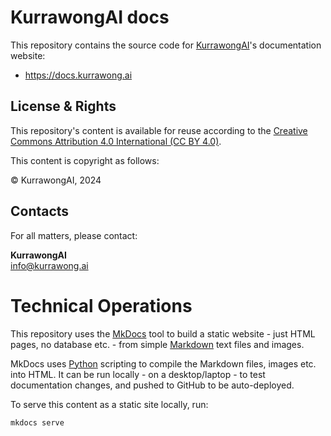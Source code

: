 # KurrawongAI docs

This repository contains the source code for [KurrawongAI](https://kurrawong.ai)'s documentation website:

* <https://docs.kurrawong.ai>

## License & Rights

This repository's content is available for reuse according to the [Creative Commons Attribution 4.0 International (CC BY 4.0)](https://creativecommons.org/licenses/by/4.0/).

This content is copyright as follows:

&copy; KurrawongAI, 2024

## Contacts

For all matters, please contact:

**KurrawongAI**  
<info@kurrawong.ai>

# Technical Operations

This repository uses the [MkDocs](https://www.mkdocs.org/) tool to build a static website - just HTML pages, no database etc. - from simple [Markdown](https://www.markdownguide.org/) text files and images.

MkDocs uses [Python](https://www.python.org/) scripting to compile the Markdown files, images etc. into HTML. It can be run locally - on a desktop/laptop - to test documentation changes, and pushed to GitHub to be auto-deployed.

To serve this content as a static site locally, run:

`mkdocs serve`